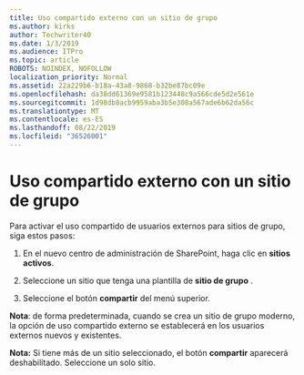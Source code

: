 ```yaml
---
title: Uso compartido externo con un sitio de grupo
ms.author: kirks
author: Techwriter40
ms.date: 1/3/2019
ms.audience: ITPro
ms.topic: article
ROBOTS: NOINDEX, NOFOLLOW
localization_priority: Normal
ms.assetid: 22a229b6-b18a-43a8-9868-b32be87bc09e
ms.openlocfilehash: da38dd61369e9581b123448c9a566cde5d2e561e
ms.sourcegitcommit: 1d98db8acb9959aba3b5e308a567ade6b62da56c
ms.translationtype: MT
ms.contentlocale: es-ES
ms.lasthandoff: 08/22/2019
ms.locfileid: "36526001"
---
```

# <a name="external-sharing-with-a-team-site"></a>Uso compartido externo con un sitio de grupo

Para activar el uso compartido de usuarios externos para sitios de grupo, siga estos pasos: 
  
1. En el nuevo centro de administración de SharePoint, haga clic en **sitios activos**.
  
2. Seleccione un sitio que tenga una plantilla de **sitio de grupo** . 
  
3. Seleccione el botón **compartir** del menú superior. 
  
 **Nota**: de forma predeterminada, cuando se crea un sitio de grupo moderno, la opción de uso compartido externo se establecerá en los usuarios externos nuevos y existentes. 
  
 **Nota:** Si tiene más de un sitio seleccionado, el botón **compartir** aparecerá deshabilitado. Seleccione un solo sitio. 
  

